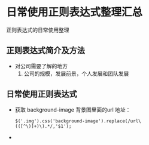 # 日常使用正则表达式整理汇总
正则表达式的日常使用整理
## 正则表达式简介及方法

- 对公司需要了解的地方
	1. 公司的规模，发展前景，个人发展和团队发展


## 日常使用正则表达式
- 获取 background-image 背景图里面的url 地址：

	```
	$('.img').css('background-image').replace(/url\(([^\)]+)\).*/,'$1');
	```
- 




